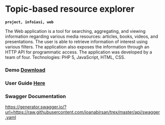 # Topic-based resource explorer

**`project, infoiasi, web`**

The Web application is a tool for searching, aggregating, and viewing information regarding
various media resources: articles, books, videos, and presentations. The user is able to retrieve
information of interest using various filters. The application also exposes the information
through an HTTP API for programmatic access. The application was developed by a team of
four. Technologies: PHP 5, JavaScript, HTML, CSS.

### Demo [Download](https://github.com/ioanabirsan/trex/blob/master/demo/TReX%20-%20Topic-based%20Resource%20eXplorer.mp4)

### User Guide [Here](https://github.com/ioanabirsan/trex/blob/master/user-guide-scholarly-html/index.html)

### Swagger Documentation
https://generator.swagger.io/?url=https://raw.githubusercontent.com/ioanabirsan/trex/master/api/swagger.yaml
